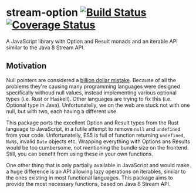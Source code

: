# stream-option [![Build Status](https://travis-ci.org/Co0sh/stream-option.svg?branch=master)](https://travis-ci.org/Co0sh/stream-option) [![Coverage Status](https://coveralls.io/repos/github/Co0sh/stream-option/badge.svg)](https://coveralls.io/github/Co0sh/stream-option)

A JavaScript library with Option and Result monads and an iterable API similar to the Java 8 Stream API.

## Motivation

Null pointers are considered a [billion dollar mistake](https://www.lucidchart.com/techblog/2015/08/31/the-worst-mistake-of-computer-science/). Because of all the problems they're causing many programming languages were designed specifically withoud null values, instead implementing various optional types (i.e. Rust or Haskell). Other languages are trying to fix this (i.e. Optional type in Java). Unfortunatelly, we on the web are stuck not with one null, but with two, each having a different use.

This package ports the excellent Option and Result types from the Rust language to JavaScript, in a futile attempt to remove `null` and `undefined` from your code. Unfortunatelly, ES5 is full of function returning `undefined`, `NaN`s, invalid `Date` objects etc. Wrapping everything with Options ans Results would be
too cumbersome, not mentioning the bundle size on the frontend. Still, you can benefit from using these in your own functions.

One other thing that is only partially available in JavaScript and would make a huge difference is an API allowing lazy operations on iterables, similar to the ones existing in most functional languages. This package aims to provide the most necessary functions, based on Java 8 Stream API.
